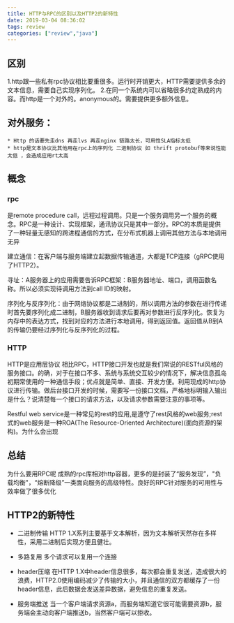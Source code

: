 ```yaml
---
title: HTTP与RPC的区别以及HTTP2的新特性
date: 2019-03-04 08:36:02
tags: review
categories: ["review","java"]
---
```


## 区别

1.http跟一些私有rpc协议相比要重很多。运行时开销更大，HTTP需要提供多余的文本信息，需要自己实现序列化。
2.在同一个系统内可以省略很多约定熟成的内容。而http是一个对外的。anonymous的。需要提供更多额外信息。

## 对外服务：
    * Http 的话要先走dns 再走lvs 再走nginx 链路太长，可用性SLA指标太低
    * http是文本协议比其他用在rpc上的序列化 二进制协议 如 thrift protobuf等来说性能太低 ，会造成应用rt太高




## 概念

### rpc 
是remote procedure call，远程过程调用。只是一个服务调用另一个服务的概念。RPC是一种设计、实现框架，通讯协议只是其中一部分。RPC的本质是提供了一种轻量无感知的跨进程通信的方式，在分布式机器上调用其他方法与本地调用无异

建立通信：在客户端与服务端建立起数据传输通道，大都是TCP连接（gRPC使用了HTTP2）。

寻址：A服务器上的应用需要告诉RPC框架：B服务器地址、端口，调用函数名称。所以必须实现待调用方法到call ID的映射。

序列化与反序列化：由于网络协议都是二进制的，所以调用方法的参数在进行传递时首先要序列化成二进制，B服务器收到请求后要再对参数进行反序列化。恢复为内存中的表达方式，找到对应的方法进行本地调用，得到返回值。返回值从B到A的传输仍要经过序列化与反序列化的过程。


### HTTP
HTTP是应用层协议
相比RPC，HTTP接口开发也就是我们常说的RESTful风格的服务接口。的确，对于在接口不多、系统与系统交互较少的情况下，解决信息孤岛初期常使用的一种通信手段；优点就是简单、直接、开发方便。利用现成的http协议进行传输。做后台接口开发的时候，需要写一份接口文档，严格地标明输入输出是什么？说清楚每一个接口的请求方法，以及请求参数需要注意的事项等。

Restful web service是一种常见的rest的应用,是遵守了rest风格的web服务;rest式的web服务是一种ROA(The Resource-Oriented Architecture)(面向资源的架构)。为什么会出现


## 总结
为什么要用RPC呢
成熟的rpc库相对http容器，更多的是封装了“服务发现”，"负载均衡"，“熔断降级”一类面向服务的高级特性。良好的RPC针对服务的可用性与效率做了很多优化




## HTTP2的新特性
* 二进制传输
HTTP 1.X系列主要基于文本解析，因为文本解析天然存在多样性，采用二进制后实现方便且健壮。

* 多路复用
多个请求可以复用一个连接

* header压缩
在HTTP 1.X中header信息很多，每次都会重复发送，造成很大的浪费，HTTP2.0使用编码减少了传输的大小，并且通信的双方都缓存了一份header信息，此后数据会发送差异数据，避免信息的重复发送。

* 服务端推送
当一个客户端请求资源a，而服务端知道它很可能需要资源b，服务端会主动向客户端推送b，当然客户端可以拒收。